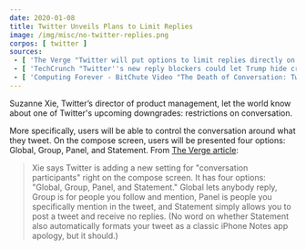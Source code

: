 ```yaml
---
date: 2020-01-08
title: Twitter Unveils Plans to Limit Replies
image: /img/misc/no-twitter-replies.png
corpos: [ twitter ]
sources:
 - [ 'The Verge "Twitter will put options to limit replies directly on the compose screen" by Dieter Bohn (8 Jan 2020)', 'www.theverge.com/2020/1/8/21056856/twitter-replies-limit-option-compose-screen-beta-app-features-new-ces-2020' ]
 - [ 'TechCrunch "Twitter''s new reply blockers could let Trump hide critics" by Josh Constine (8 Jan 2020)', 'techcrunch.com/2020/01/08/twitter-reply-blocker/' ]
 - [ 'Computing Forever - BitChute Video "The Death of Conversation: Twitter''s Ridiculous New Feature" (10 Jan 2020)', 'www.bitchute.com/video/U_y0EEMAElQ/' ]
---
```


Suzanne Xie, Twitter’s director of product management, let the world know about one of Twitter's upcoming downgrades: restrictions on conversation.

More specifically, users will be able to control the conversation around what they tweet.
On the compose screen, users will be presented four options: Global, Group, Panel, and Statement.
From [The Verge article](https://www.theverge.com/2020/1/8/21056856/twitter-replies-limit-option-compose-screen-beta-app-features-new-ces-2020):
> Xie says Twitter is adding a new setting for "conversation participants" right on the compose screen.
> It has four options: "Global, Group, Panel, and Statement."
> Global lets anybody reply, Group is for people you follow and mention, Panel is people you specifically mention in the tweet, and Statement simply allows you to post a tweet and receive no replies. (No word on whether Statement also automatically formats your tweet as a classic iPhone Notes app apology, but it should.) 
